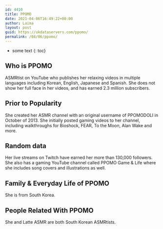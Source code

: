 ```yaml
---
id: 4410
title: PPOMO
date: 2021-04-06T16:49:22+00:00
author: Laima
layout: post
guid: https://ukdataservers.com/ppomo/
permalink: /04/06/ppomo/
---
```


* some text
{: toc}


## Who is PPOMO
                  
                  
                  
ASMRtist on YouTube who publishes her relaxing videos in multiple languages including Korean, English, Japanese and Spanish. She does not show her full face in her videos, and has earned 2.3 million subscribers. 
                  
              
            
              
            
                
                
                
## Prior to Popularity
                  
                  
                  
She created her ASMR channel with an original username of PPOMODOLI in October of 2013. She initially posted gaming videos to her channel, including walkthroughs for Bioshock, FEAR, To the Moon, Alan Wake and more. 
                  
              
            
              
            
                
                
                
## Random data
                  
                  
                  
Her live streams on Twitch have earned her more than 130,000 followers. She also has a gaming YouTube channel called PPOMO Game & Life where she includes song covers and illustrations as well. 
                  
              
            
              
            
                
                
                
## Family & Everyday Life of PPOMO
                  
                  
                  
She is from South Korea. 
                  
              
            
              
            
                
                
                
## People Related With PPOMO
                  
                  
                  
She and Latte ASMR are both South Korean ASMRtists. 
                  
              
            
              
            
                
              
            
              
              
            
            
              
            
          
          
          